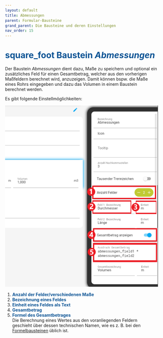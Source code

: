 ```yaml
---
layout: default
title: Abmessungen
parent: Formular-Bausteine
grand_parent: Die Bausteine und deren Einstellungen
nav_order: 15
---
```


# <span style="color:#0b5394"><span class="material-icons">square_foot</span> **Baustein *Abmessungen***</span>

Der Baustein *Abmessungen* dient dazu, Maße zu speichern und optional ein zusätzliches Feld für einen Gesamtbetrag, welcher aus den vorherigen Maßfeldern berechnet wird, anzuzeigen. Damit können bspw. die Maße eines Rohrs eingegeben und dazu das Volumen in einem Baustein berechnet werden.

Es gibt folgende Einstellmöglichkeiten:

![1measure](\assets\record-spec-settings\1measure.png "1measure")

1. <span style="color:#0b5394">**Anzahl der Felder/verschiedenen Maße**</span>
2. <span style="color:#0b5394">**Bezeichnung eines Feldes**</span>
3. <span style="color:#0b5394">**Einheit eines Feldes als Text**</span>
4. <span style="color:#0b5394">**Gesamtbetrag**</span>
5. <span style="color:#0b5394">**Formel des Gesamtbetrages**</span>  
      Die Berechnung eines Wertes aus den voranliegenden Feldern geschieht über dessen technischen Namen, wie es z. B. bei den [Formelbausteinen](/docs/formulary/formulary.md) üblich ist.